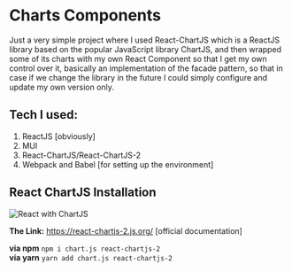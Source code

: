 # Charts Components

Just a very simple project where I used React-ChartJS which is a ReactJS library based on the popular JavaScript library ChartJS, and then wrapped some of its charts with my own React Component so that I get my own control over it, basically an implementation of the facade pattern, so that in case if we change the library in the future I could simply configure and update my own version only.

## Tech I used:

<ol>
	<li>ReactJS [obviously]</li>
	<li>MUI</li>
	<li>React-ChartJS/React-ChartJS-2</li>
	<li>Webpack and Babel [for setting up the environment]</li>
</ol>

## React ChartJS Installation

![React with ChartJS](https://res.cloudinary.com/practicaldev/image/fetch/s--axDTZarn--/c_imagga_scale,f_auto,fl_progressive,h_420,q_auto,w_1000/https://dev-to-uploads.s3.amazonaws.com/i/xbj4u3ql8kboit8epb43.png)

<b>The Link:</b> https://react-chartjs-2.js.org/ [official documentation]

<b>via npm</b>
<code>npm i chart.js react-chartjs-2</code><br/>
<b>via yarn</b>
<code>yarn add chart.js react-chartjs-2</code><br/>

